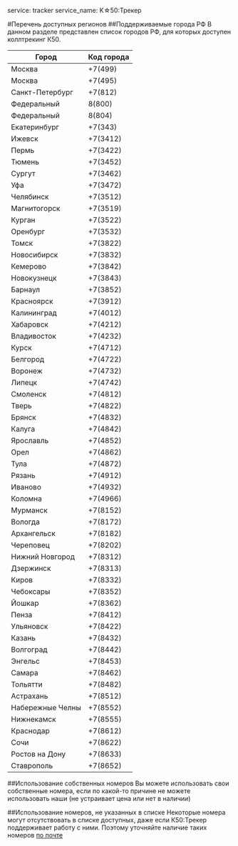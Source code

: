 service: tracker
service_name: K☆50:Трекер

#Перечень доступных регионов
##Поддерживаемые города РФ
В данном разделе представлен список городов РФ, для которых доступен коллтрекинг К50.

|Город|Код города|
|---|---|
| Москва|+7(499) |
| Москва|+7(495) |
| Санкт-Петербург|+7(812) |
| Федеральный|8(800) |
| Федеральный|8(804) |
| Екатеринбург|+7(343) |
| Ижевск|+7(3412) |
| Пермь|+7(3422) |
| Тюмень|+7(3452) |
| Сургут|+7(3462) |
| Уфа|+7(3472) |
| Челябинск|+7(3512) |
| Магнитогорск|+7(3519) |
| Курган|+7(3522) |
| Оренбург|+7(3532) |
| Томск|+7(3822) |
| Новосибирск|+7(3832) |
| Кемерово|+7(3842) |
| Новокузнецк|+7(3843) |
| Барнаул|+7(3852) |
| Красноярск|+7(3912) |
| Калининград|+7(4012) |
| Хабаровск|+7(4212) |
| Владивосток|+7(4232) |
| Курск|+7(4712) |
| Белгород|+7(4722) |
| Воронеж|+7(4732) |
| Липецк|+7(4742) |
| Смоленск|+7(4812) |
| Тверь|+7(4822) |
| Брянск|+7(4832) |
| Калуга|+7(4842) |
| Ярославль|+7(4852) |
| Орел|+7(4862) |
| Тула|+7(4872) |
| Рязань|+7(4912) |
| Иваново|+7(4932) |
| Коломна|+7(4966) |
| Мурманск|+7(8152) |
| Вологда|+7(8172) |
| Архангельск|+7(8182) |
| Череповец|+7(8202) |
| Нижний Новгород|+7(8312) |
| Дзержинск|+7(8313) |
| Киров|+7(8332) |
| Чебоксары|+7(8352) |
| Йошкар|+7(8362) |
| Пенза|+7(8412) |
| Ульяновск|+7(8422) |
| Казань|+7(8432) |
| Волгоград|+7(8442) |
| Энгельс|+7(8453) |
| Самара|+7(8462) |
| Тольятти|+7(8482) |
| Астрахань|+7(8512) |
| Набережные Челны|+7(8552) |
| Нижнекамск|+7(8555) |
| Краснодар|+7(8612) |
| Сочи|+7(8622) |
| Ростов на Дону|+7(8633) |
| Ставрополь|+7(8652) |

##Использование собственных номеров
Вы можете использовать свои собственные номера, если по какой-то причине не можете использовать наши (не устраивает цена или нет в наличии)

##Использование номеров, не указанных в списке
Некоторые номера могут отсутствовать в списке доступных, даже если К50:Трекер поддерживает работу с ними. Поэтому уточняйте наличие таких номеров <a href="mailto:welcome@k50.ru" target="_blank">по почте</a>